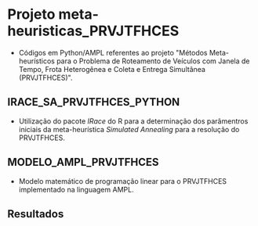 # Projeto meta-heuristicas_PRVJTFHCES
 * Códigos em Python/AMPL referentes ao projeto "Métodos Meta-heurísticos para o Problema de Roteamento de Veículos com Janela de Tempo, Frota Heterogênea e Coleta e Entrega Simultânea (PRVJTFHCES)".

 ## IRACE_SA_PRVJTFHCES_PYTHON

 * Utilização do pacote *IRace* do R para a determinação dos parâmentros iniciais da meta-heurística *Simulated Annealing* para a resolução do PRVJTFHCES.
 
 ## MODELO_AMPL_PRVJTFHCES
 
 * Modelo matemático de programação linear para o PRVJTFHCES implementado na linguagem AMPL.
 
 ## Resultados
